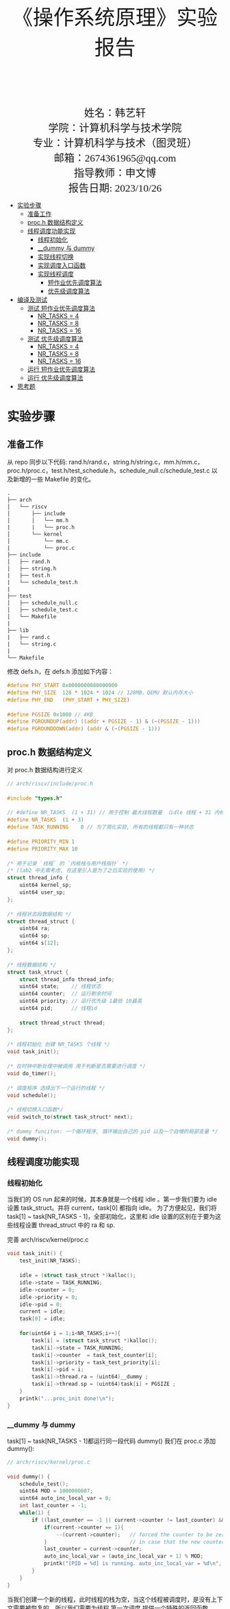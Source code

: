 <br/>
<br/>
<br/>
<br/>
<br/>
<br/>
<br/>
<br/>
<br/>
<br/>
<br/>
<br/>

<center>
<center><font face="黑体" size = 100>
    《操作系统原理》实验报告
  </font></center>
  <br/>
<br/>
<br/>
<br/>
<br/>
<br/>
  <center><font face="黑体" size = 5>
    姓名：韩艺轩
  </font></center>
  <center><font face="黑体" size = 5>
    学院：计算机科学与技术学院
  </font></center>
  <center><font face="黑体" size = 5>
    专业：计算机科学与技术（图灵班）
  </font></center>
  <center><font face="黑体" size = 5>
    邮箱：2674361965@qq.com
  </font></center> 
  <center><font face="黑体" size = 5>
    指导教师：申文博
  </font></center>
</center>

<center>
<font face="黑体" size = 5>
    报告日期: 2023/10/26
  </font>
</center> 

<div STYLE="page-break-after: always;"></div>
<!-- TOC -->

- [实验步骤](#实验步骤)
  - [准备工作](#准备工作)
  - [proc.h 数据结构定义](#proch-数据结构定义)
  - [线程调度功能实现](#线程调度功能实现)
    - [线程初始化](#线程初始化)
    - [\_\_dummy 与 dummy](#__dummy-与-dummy)
    - [实现线程切换](#实现线程切换)
    - [实现调度入口函数](#实现调度入口函数)
    - [实现线程调度](#实现线程调度)
      - [短作业优先调度算法](#短作业优先调度算法)
      - [优先级调度算法](#优先级调度算法)
- [编译及测试](#编译及测试)
  - [测试 短作业优先调度算法](#测试-短作业优先调度算法)
    - [NR\_TASKS = 4](#nr_tasks--4)
    - [NR\_TASKS = 8](#nr_tasks--8)
    - [NR\_TASKS = 16](#nr_tasks--16)
  - [测试 优先级调度算法](#测试-优先级调度算法)
    - [NR\_TASKS = 4](#nr_tasks--4-1)
    - [NR\_TASKS = 8](#nr_tasks--8-1)
    - [NR\_TASKS = 16](#nr_tasks--16-1)
  - [运行 短作业优先调度算法](#运行-短作业优先调度算法)
  - [运行 优先级调度算法](#运行-优先级调度算法)
- [思考题](#思考题)

<!-- /TOC -->

<div STYLE="page-break-after: always;"></div>


# 实验步骤
## 准备工作

从 repo 同步以下代码: rand.h/rand.c，string.h/string.c，mm.h/mm.c，proc.h/proc.c，test.h/test_schedule.h，schedule_null.c/schedule_test.c 以及新增的一些 Makefile 的变化。

```
.
├── arch
│   └── riscv
│       ├── include
│       │   └── mm.h
|       |   └── proc.h
│       └── kernel
│           └── mm.c
|           └── proc.c
├── include
│   ├── rand.h
│   ├── string.h
|   ├── test.h
|   └── schedule_test.h
|
├── test
│   ├── schedule_null.c
│   ├── schedule_test.c
│   └── Makefile
|
├── lib
|   ├── rand.c
|   └── string.c
|
└── Makefile
```

修改 defs.h，在 defs.h 添加如下内容：

```c
#define PHY_START 0x0000000080000000
#define PHY_SIZE  128 * 1024 * 1024 // 128MB，QEMU 默认内存大小
#define PHY_END   (PHY_START + PHY_SIZE)

#define PGSIZE 0x1000 // 4KB
#define PGROUNDUP(addr) ((addr + PGSIZE - 1) & (~(PGSIZE - 1)))
#define PGROUNDDOWN(addr) (addr & (~(PGSIZE - 1)))
```

## proc.h 数据结构定义

对 proc.h 数据结构进行定义

```c
// arch/riscv/include/proc.h

#include "types.h"

// #define NR_TASKS  (1 + 31) // 用于控制 最大线程数量 （idle 线程 + 31 内核线程）
#define NR_TASKS  (1 + 3)
#define TASK_RUNNING    0 // 为了简化实验, 所有的线程都只有一种状态

#define PRIORITY_MIN 1
#define PRIORITY_MAX 10

/* 用于记录 `线程` 的 `内核栈与用户栈指针` */
/* (lab2 中无需考虑, 在这里引入是为了之后实验的使用) */
struct thread_info {
    uint64 kernel_sp;
    uint64 user_sp;
};

/* 线程状态段数据结构 */
struct thread_struct {
    uint64 ra;
    uint64 sp;
    uint64 s[12];
};

/* 线程数据结构 */
struct task_struct {
    struct thread_info thread_info;
    uint64 state;    // 线程状态
    uint64 counter;  // 运行剩余时间
    uint64 priority; // 运行优先级 1最低 10最高
    uint64 pid;      // 线程id

    struct thread_struct thread;
};

/* 线程初始化 创建 NR_TASKS 个线程 */
void task_init();

/* 在时钟中断处理中被调用 用于判断是否需要进行调度 */
void do_timer();

/* 调度程序 选择出下一个运行的线程 */
void schedule();

/* 线程切换入口函数*/
void switch_to(struct task_struct* next);

/* dummy funciton: 一个循环程序, 循环输出自己的 pid 以及一个自增的局部变量 */
void dummy();
```

## 线程调度功能实现

### 线程初始化

当我们的 OS run 起来的时候，其本身就是一个线程 idle 。第一步我们要为 idle 设置 task_struct。并将 current，task[0] 都指向 idle。
为了方便起见，我们将 task[1] ~ task[NR_TASKS - 1]，全部初始化，这里和 idle 设置的区别在于要为这些线程设置 thread_struct 中的 ra 和 sp.

完善 arch/riscv/kernel/proc.c

```c
void task_init() {
    test_init(NR_TASKS);

    idle = (struct task_struct *)kalloc();
    idle->state = TASK_RUNNING;
    idle->counter = 0;
    idle->priority = 0;
    idle->pid = 0;
    current = idle;
    task[0] = idle;

    for(uint64 i = 1;i<NR_TASKS;i++){
        task[i] = (struct task_struct *)kalloc();
        task[i]->state = TASK_RUNNING;
        task[i]->counter  = task_test_counter[i];
        task[i]->priority = task_test_priority[i];
        task[i]->pid = i;
        task[i]->thread.ra = (uint64)__dummy ;
        task[i]->thread.sp = (uint64)task[i] + PGSIZE ;
    }
    printk("...proc_init done!\n");
}
```

### __dummy 与 dummy

task[1] ~ task[NR_TASKS - 1]都运行同一段代码 dummy() 我们在 proc.c 添加 dummy():

```c
// arch/riscv/kernel/proc.c

void dummy() {
    schedule_test();
    uint64 MOD = 1000000007;
    uint64 auto_inc_local_var = 0;
    int last_counter = -1;
    while(1) {
        if ((last_counter == -1 || current->counter != last_counter) && current->counter > 0) {
            if(current->counter == 1){
                --(current->counter);   // forced the counter to be zero if this thread is going to be scheduled
            }                           // in case that the new counter is also 1，leading the information not printed.
            last_counter = current->counter;
            auto_inc_local_var = (auto_inc_local_var + 1) % MOD;
            printk("[PID = %d] is running. auto_inc_local_var = %d\n", current->pid, auto_inc_local_var);
        }
    }
}
```

当我们创建一个新的线程，此时线程的栈为空，当这个线程被调度时，是没有上下文需要被恢复的，所以我们需要为线程 第一次调度 提供一个特殊的返回函数 __dummy

在 entry.S 添加 __dummy

- 在__dummy 中将 sepc 设置为 dummy() 的地址，并使用 sret 从中断中返回。
- __dummy 与 _traps的 restore 部分相比，其实就是省略了从栈上恢复上下文的过程 ( 但是手动设置了 sepc )。

```c
__dummy:
	la t0, dummy
	csrw sepc, t0
	sret
```

### 实现线程切换

判断下一个执行的线程 next 与当前的线程 current 是否为同一个线程，如果是同一个线程，则无需做任何处理，否则调用 __switch_to 进行线程切换。

```c
// arch/riscv/kernel/proc.c

void switch_to(struct task_struct* next) {
    if((uint64)current != (uint64)next){
        struct task_struct *prev = current;
        current = next;
    #ifdef SJF
        printk("\n");
        printk("switch to [PID = %d COUNTER = %d]\n\n", current->pid, current->counter);
    #endif 

    #ifdef PRIORITY
        printk("\n");
        printk("switch to [PID = %d PRIORITY = %d COUNTER = %d]\n\n", current->pid, current->priority, current->counter);
    #endif
        __switch_to(prev, next);
    }
}
```

在 entry.S 中实现线程上下文切换 __switch_to:
- __switch_to接受两个 task_struct 指针作为参数保存当前线程的ra，sp，s0~s11到当前线程的 thread_struct 中
- 将下一个线程的 thread_struct 中的相关数据载入到ra，sp，s0~s11中。

```c
# arch/riscv/kernel/entry.S

__switch_to:
	sd ra, 48(a0)
	sd sp, 56(a0)
	sd s0, 64(a0)
	sd s1, 72(a0)
	sd s2, 80(a0)
	sd s3, 88(a0)
	sd s4, 96(a0)
	sd s5, 104(a0)
	sd s6, 112(a0)
	sd s7, 120(a0)
	sd s8, 128(a0)
	sd s9, 136(a0)
	sd s10, 144(a0)
	sd s11, 152(a0)

	ld ra, 48(a1)
	ld sp, 56(a1)
	ld s0, 64(a1)
	ld s1, 72(a1)
	ld s2, 80(a1)
	ld s3, 88(a1)
	ld s4, 96(a1)
	ld s5, 104(a1)
	ld s6, 112(a1)
	ld s7, 120(a1)
	ld s8, 128(a1)
	ld s9, 136(a1)
	ld s10, 144(a1)
	ld s11, 152(a1)
	
	ret
```

### 实现调度入口函数

实现 do_timer()

```c
void do_timer(void) {
    // 1. 如果当前线程是 idle 线程 直接进行调度
    // 2. 如果当前线程不是 idle 对当前线程的运行剩余时间减1 若剩余时间仍然大于0 则直接返回 否则进行调度

    if(current == idle){
        schedule();
    }else{
        if((signed long)(--(current->counter)) > 0 ){
            // printk("in do_timer COUNTER = %d\n",current->counter);
            return ;
        }else{
            schedule();
        }
    }

}
```

并在 时钟中断处理函数 中调用。

```c
void trap_handler(unsigned long scause, unsigned long sepc) {
    	unsigned long temp = 1;
	if((scause&(temp<<63))==(temp<<63) && scause&(temp<<4)==(temp<<4)){

	    clock_set_next_event();

        do_timer();
        
        printk("[S] Supervisor Timer Interrupt.\n");
	}
}
```

### 实现线程调度

实现两种调度算法：1.短作业优先调度算法，2.优先级调度算法。

#### 短作业优先调度算法

- 遍历线程指针数组task（不包括 idle ，即 task[0] ）， 在所有运行状态 （TASK_RUNNING） 下的线程运行剩余时间最少的线程作为下一个执行的线程。
- 如果所有运行状态下的线程运行剩余时间都为0，则对 task[1] ~ task[NR_TASKS-1] 的运行剩余时间重新赋值 （使用 rand()） ，之后再重新进行调度。

```c
// arch/riscv/kernel/proc.c 
// void schedule(void)

#ifdef SJF
    uint64 judge = 1;
    for(uint64 i = 1;i<NR_TASKS;i++){
        if(task[i]&&task[i]->counter != 0){
            judge = 0;
        }
    }
    if(judge){
        // printk("in schedule() task[i]->counter are all 0!\n");
        for(uint64 i=1;i<NR_TASKS;i++){
            if(task[i]) task[i]->counter = rand();
        }
    }
    uint64 min = -1;
    // printk("MIN == %d\n",min);
    uint64 index = 0;
    for(uint64 i = 1;i < NR_TASKS;i++){
        if(task[i]&&task[i]->counter < min && task[i]->state == TASK_RUNNING && task[i]->counter != 0){
            min = task[i]->counter;
            index = i;
        }
    }
    // printk("MIN ' == %d\n",min);
    // printk("index = %d\n",index);
    switch_to(task[index]);

#endif
```

#### 优先级调度算法

本算法实现参考了 Linux v0.11 调度算法实现 。

```c
// arch/riscv/kernel/proc.c
// void schedule(void)


#ifdef PRIORITY
        uint64 max = task[1]->counter;
        uint64 index = 1;
    while(1){
        for(uint64 i=1;i<NR_TASKS;i++){
            if(task[i] && task[i]->counter > max && task[i]->state == TASK_RUNNING){
                max = task[i]->counter;
                index = i;
            }
        }
        if(max) break;
        for(uint64 i = 1;i<NR_TASKS;i++){
            if(task[i]){
                task[i] ->counter = (task[i]->counter >> 1) + task[i]->priority;
            }
        }
    }
    // printk("index == %d\n",index);
    switch_to(task[index]);
#endif
```

# 编译及测试

## 测试 短作业优先调度算法

### NR_TASKS = 4

![Alt text](image.png)

### NR_TASKS = 8

![Alt text](image-1.png)

### NR_TASKS = 16

![Alt text](image-2.png)

## 测试 优先级调度算法

### NR_TASKS = 4

![Alt text](image-3.png)

### NR_TASKS = 8

![Alt text](image-4.png)

### NR_TASKS = 16

![Alt text](image-5.png)

## 运行 短作业优先调度算法

```txt
OpenSBI v0.9
   ____                    _____ ____ _____
  / __ \                  / ____|  _ \_   _|
 | |  | |_ __   ___ _ __ | (___ | |_) || |
 | |  | | '_ \ / _ \ '_ \ \___ \|  _ < | |
 | |__| | |_) |  __/ | | |____) | |_) || |_
  \____/| .__/ \___|_| |_|_____/|____/_____|
        | |
        |_|

Platform Name             : riscv-virtio,qemu
Platform Features         : timer,mfdeleg
Platform HART Count       : 1
Firmware Base             : 0x80000000
Firmware Size             : 100 KB
Runtime SBI Version       : 0.2

Domain0 Name              : root
Domain0 Boot HART         : 0
Domain0 HARTs             : 0*
Domain0 Region00          : 0x0000000080000000-0x000000008001ffff ()
Domain0 Region01          : 0x0000000000000000-0xffffffffffffffff (R,W,X)
Domain0 Next Address      : 0x0000000080200000
Domain0 Next Arg1         : 0x0000000087000000
Domain0 Next Mode         : S-mode
Domain0 SysReset          : yes

Boot HART ID              : 0
Boot HART Domain          : root
Boot HART ISA             : rv64imafdcsu
Boot HART Features        : scounteren,mcounteren,time
Boot HART PMP Count       : 16
Boot HART PMP Granularity : 4
Boot HART PMP Address Bits: 54
Boot HART MHPM Count      : 0
Boot HART MHPM Count      : 0
Boot HART MIDELEG         : 0x0000000000000222
Boot HART MEDELEG         : 0x000000000000b109
...mm_init done!
...proc_init done!
2023 Hello RISC-V

switch to [PID = 1 COUNTER = 4]

[PID = 1] is running. auto_inc_local_var = 1
[COUNTER = 4]
[S] Supervisor Timer Interrupt.
[PID = 1] is running. auto_inc_local_var = 2
[COUNTER = 3]
[S] Supervisor Timer Interrupt.
[PID = 1] is running. auto_inc_local_var = 3
[COUNTER = 2]
[S] Supervisor Timer Interrupt.
[PID = 1] is running. auto_inc_local_var = 4
[COUNTER = 0]

switch to [PID = 3 COUNTER = 8]

[PID = 3] is running. auto_inc_local_var = 1
[COUNTER = 8]
[S] Supervisor Timer Interrupt.
[PID = 3] is running. auto_inc_local_var = 2
[COUNTER = 7]
[S] Supervisor Timer Interrupt.
[PID = 3] is running. auto_inc_local_var = 3
[COUNTER = 6]
[S] Supervisor Timer Interrupt.
[PID = 3] is running. auto_inc_local_var = 4
[COUNTER = 5]
[S] Supervisor Timer Interrupt.
[PID = 3] is running. auto_inc_local_var = 5
[COUNTER = 4]
[S] Supervisor Timer Interrupt.
[PID = 3] is running. auto_inc_local_var = 6
[COUNTER = 3]
[S] Supervisor Timer Interrupt.
[PID = 3] is running. auto_inc_local_var = 7
[COUNTER = 2]
[S] Supervisor Timer Interrupt.
[PID = 3] is running. auto_inc_local_var = 8
[COUNTER = 0]

switch to [PID = 2 COUNTER = 9]

[PID = 2] is running. auto_inc_local_var = 1
[COUNTER = 9]
[S] Supervisor Timer Interrupt.
[PID = 2] is running. auto_inc_local_var = 2
[COUNTER = 8]
[S] Supervisor Timer Interrupt.
[PID = 2] is running. auto_inc_local_var = 3
[COUNTER = 7]
[S] Supervisor Timer Interrupt.
[PID = 2] is running. auto_inc_local_var = 4
[COUNTER = 6]
[S] Supervisor Timer Interrupt.
[PID = 2] is running. auto_inc_local_var = 5
[COUNTER = 5]
[S] Supervisor Timer Interrupt.
[PID = 2] is running. auto_inc_local_var = 6
[COUNTER = 4]
[S] Supervisor Timer Interrupt.
[PID = 2] is running. auto_inc_local_var = 7
[COUNTER = 3]
[S] Supervisor Timer Interrupt.
[PID = 2] is running. auto_inc_local_var = 8
[COUNTER = 2]
[S] Supervisor Timer Interrupt.
[PID = 2] is running. auto_inc_local_var = 9
[COUNTER = 0]

switch to [PID = 0 COUNTER = 0]

[S] Supervisor Timer Interrupt.
[S] Supervisor Timer Interrupt.
······
```

## 运行 优先级调度算法

```txt
Launch the qemu ......

OpenSBI v0.9
   ____                    _____ ____ _____
  / __ \                  / ____|  _ \_   _|
 | |  | |_ __   ___ _ __ | (___ | |_) || |
 | |  | | '_ \ / _ \ '_ \ \___ \|  _ < | |
 | |__| | |_) |  __/ | | |____) | |_) || |_
  \____/| .__/ \___|_| |_|_____/|____/_____|
        | |
        |_|

Platform Name             : riscv-virtio,qemu
Platform Features         : timer,mfdeleg
Platform HART Count       : 1
Firmware Base             : 0x80000000
Firmware Size             : 100 KB
Runtime SBI Version       : 0.2

Domain0 Name              : root
Domain0 Boot HART         : 0
Domain0 HARTs             : 0*
Domain0 Region00          : 0x0000000080000000-0x000000008001ffff ()
Domain0 Region01          : 0x0000000000000000-0xffffffffffffffff (R,W,X)
Domain0 Next Address      : 0x0000000080200000
Domain0 Next Arg1         : 0x0000000087000000
Domain0 Next Mode         : S-mode
Domain0 SysReset          : yes

Boot HART ID              : 0
Boot HART Domain          : root
Boot HART ISA             : rv64imafdcsu
Boot HART Features        : scounteren,mcounteren,time
Boot HART PMP Count       : 16
Boot HART PMP Granularity : 4
Boot HART PMP Address Bits: 54
Boot HART MHPM Count      : 0
Boot HART MHPM Count      : 0
Boot HART MIDELEG         : 0x0000000000000222
Boot HART MEDELEG         : 0x000000000000b109
...mm_init done!
...proc_init done!
2023 Hello RISC-V

switch to [PID = 2 PRIORITY = 88 COUNTER = 9]

[PID = 2] is running. auto_inc_local_var = 1
[COUNTER = 9]
[S] Supervisor Timer Interrupt.
[PID = 2] is running. auto_inc_local_var = 2
[COUNTER = 8]
[S] Supervisor Timer Interrupt.
[PID = 2] is running. auto_inc_local_var = 3
[COUNTER = 7]
[S] Supervisor Timer Interrupt.
[PID = 2] is running. auto_inc_local_var = 4
[COUNTER = 6]
[S] Supervisor Timer Interrupt.
[PID = 2] is running. auto_inc_local_var = 5
[COUNTER = 5]
[S] Supervisor Timer Interrupt.
[PID = 2] is running. auto_inc_local_var = 6
[COUNTER = 4]
[S] Supervisor Timer Interrupt.
[PID = 2] is running. auto_inc_local_var = 7
[COUNTER = 3]
[S] Supervisor Timer Interrupt.
[PID = 2] is running. auto_inc_local_var = 8
[COUNTER = 2]
[S] Supervisor Timer Interrupt.

······
```

# 思考题

1.在 RV64 中一共用 32 个通用寄存器，为什么 context_switch 中只保存了14个?

- 首先出于性能和资源管理的考虑。在进行上下文切换时，保存和恢复所有32个通用寄存器的状态可能会导致不必要的开销。

- 在上下文切换过程中，只需要保存和恢复那些在函数调用期间被破坏的寄存器，以确保被调用函数的状态不受影响。这通常包括保存调用者保存寄存器和一些其他需要的寄存器。

- RV64架构通常定义了哪些寄存器是调用者保存的，哪些是被调用者保存的。调用者保存寄存器通常在函数调用前被保存，函数调用结束后再恢复，以保护调用者的上下文。被调用者保存寄存器则由被调用的函数负责保存和恢复。

- 所以，context_switch可能只保存了需要在上下文切换期间保护的寄存器，而其他的寄存器可以在被调用的函数中负责保存和恢复。

2.当线程第一次调用时，其 ra 所代表的返回点是 __dummy。那么在之后的线程调用中 context_switch 中，ra 保存/恢复的函数返回点是什么呢? 请同学用 gdb 尝试追踪一次完整的线程切换流程，并关注每一次 ra 的变换 (需要截图)。

首先会先进入 trap_handler 函数,此时 ra 记录调用 trap_handler 的下一条指令，然后在 trap_handler 中调用 do_timer 函数，ra 是调用 do_timer 的下一条指令。然后在 do_timer 中因为 current 是 idle ，所以要进行调度，调用 schedule 函数，ra 变成调用 schedule 的下一条指令，然后进入 dummy 函数，ra 为 __dummy 的地址，完成第一次调用，然后 ra 逐个恢复，使程序依次回到schedule(),do_timer(),trap_handler(),然后再次调用 trap_handler().

![Alt text](image-8.png)

![Alt text](image-9.png)

第一个进程调用第二个进程过程基本相同，唯一不同的地方在于 do_timer() 中调用 schedule() 的地方不同了，所以 ra 保存略有偏差。

![Alt text](image-10.png)